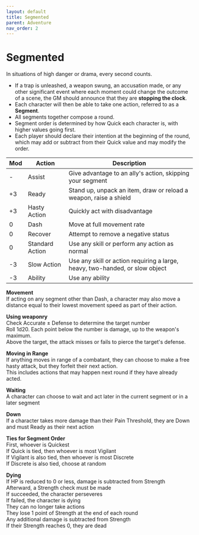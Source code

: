 ```yaml
---
layout: default
title: Segmented
parent: Adventure
nav_order: 2
---
```


# Segmented
In situations of high danger or drama, every second counts.

- If a trap is unleashed, a weapon swung, an accusation made, or any other significant event where each moment could change the outcome of a scene, the GM should announce that they are **stopping the clock**.
- Each character will then be able to take one action, referred to as a **Segment**.
- All segments together compose a round.
- Segment order is determined by how Quick each character is, with higher values going first.
- Each player should declare their intention at the beginning of the round, which may add or subtract from their Quick value and may modify the order.

Mod | Action          | Description
----|-----------------|------------
 -  | Assist          | Give advantage to an ally's action, skipping your segment
+3  | Ready           | Stand up, unpack an item, draw or reload a weapon, raise a shield
+3  | Hasty Action    | Quickly act with disadvantage
 0  | Dash            | Move at full movement rate
 0  | Recover         | Attempt to remove a negative status
 0  | Standard Action | Use any skill or perform any action as normal
-3  | Slow Action     | Use any skill or action requiring a large, heavy, two-handed, or slow object
-3  | Ability         | Use any ability

**Movement**  
If acting on any segment other than Dash, a character may also move a distance equal to their lowest movement speed as part of their action.

**Using weaponry**  
Check Accurate ± Defense to determine the target number  
Roll 1d20. Each point below the number is damage, up to the weapon's maximum.  
Above the target, the attack misses or fails to pierce the target's defense.

**Moving in Range**  
If anything moves in range of a combatant, they can choose to make a free hasty attack, but they forfeit their next action.  
This includes actions that may happen next round if they have already acted.

**Waiting**  
A character can choose to wait and act later in the current segment or in a later segment

**Down**  
If a character takes more damage than their Pain Threshold, they are Down and must Ready as their next action

**Ties for Segment Order**  
First, whoever is Quickest  
If Quick is tied, then whoever is most Vigilant  
If Vigilant is also tied, then whoever is most Discrete  
If Discrete is also tied, choose at random

**Dying**  
If HP is reduced to 0 or less, damage is subtracted from Strength  
Afterward, a Strength check must be made  
If succeeded, the character perseveres  
If failed, the character is dying  
They can no longer take actions  
They lose 1 point of Strength at the end of each round  
Any additional damage is subtracted from Strength  
If their Strength reaches 0, they are dead
